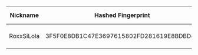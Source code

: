 | Nickname |  Hashed Fingerprint	| Or Addresses | Contact | Running | Flags | Last Seen | First Seen | Last Restarted | Advertised Bandwidth | Platform | Version | Version Status | Recommended Version | Verified hostnames | Exit policy |
|---|---|---|---|---|---|---|---|---|---|---|---|---|---|---|---|
|RoxxSiLola | 3F5F0E8DB1C47E3697615802FD281619E8BDBD4A | ["5.14.171.6:9001"] | emyungu@icloud.com | true | Running, V2Dir, Valid | 2025-10-27 00:00:00 | 2025-10-27 00:00:00 | 2025-10-26 22:53:32 | 0 | Tor 0.4.8.10 on Linux | 0.4.8.10 | recommended | true | N/A | ["reject *:*"]|
